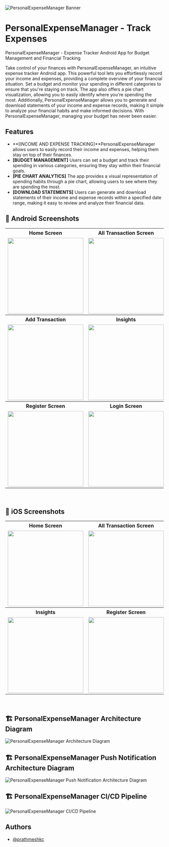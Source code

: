 
![PersonalExpenseManager Banner](https://res.cloudinary.com/prathmeshc/image/upload/v1697498371/Feature_Graphic_Image_fyjuun.png)


# PersonalExpenseManager - Track Expenses

PersonalExpenseManager - Expense Tracker Android App for Budget Management and Financial Tracking

Take control of your finances with PersonalExpenseManager, an intuitive expense tracker Android app. This powerful tool lets you effortlessly record your income and expenses, providing a complete overview of your financial situation. Set a budget and monitor your spending in different categories to ensure that you're staying on track. The app also offers a pie chart visualization, allowing you to easily identify where you're spending the most. Additionally, PersonalExpenseManager allows you to generate and download statements of your income and expense records, making it simple to analyze your financial habits and make informed decisions. With PersonalExpenseManager, managing your budget has never been easier.


## Features

- **[INCOME AND EXPENSE TRACKING]**PersonalExpenseManager allows users to easily record their income and expenses, helping them stay on top of their finances.
- **[BUDGET MANAGEMENT]** Users can set a budget and track their spending in various categories, ensuring they stay within their financial goals.
- **[PIE CHART ANALYTICS]** The app provides a visual representation of spending habits through a pie chart, allowing users to see where they are spending the most.
- **[DOWNLOAD STATEMENTS]** Users can generate and download statements of their income and expense records within a specified date range, making it easy to review and analyze their financial data.



## :iphone: Android Screenshots

<table style="width:100%">
  <tr>
    <th>Home Screen</th>
    <th>All Transaction Screen</th> 
    <th>Details Screen</th> 
  </tr>
  <tr>
    <td><img src = "https://res.cloudinary.com/prathmeshc/image/upload/v1704156162/PersonalExpenseManager-Android/PersonalExpenseManager_Home_Andr_zkqblm.png" width=240/></td> 
    <td><img src = "https://res.cloudinary.com/prathmeshc/image/upload/v1697514740/PersonalExpenseManager-Android/AllTransactionScreen_rlbptk.png" width=240/></td>
    <td><img src = "https://res.cloudinary.com/prathmeshc/image/upload/v1697514742/PersonalExpenseManager-Android/DetailsScreen_vft3pp.png" width=240/></td>
  </tr>

  <tr>
    <th>Add Transaction</th>
    <th>Insights</th> 
    <th>Push Notification Sample</th> 
  </tr>
  <tr>
    <td><img src = "https://res.cloudinary.com/prathmeshc/image/upload/v1697514740/PersonalExpenseManager-Android/AddEditTransactionScreen_douktk.png" width=240/></td> 
    <td><img src = "https://res.cloudinary.com/prathmeshc/image/upload/v1697514741/PersonalExpenseManager-Android/Chart_bg6dmi.png" width=240/></td>
    <td><img src = "https://res.cloudinary.com/prathmeshc/image/upload/v1697515488/PersonalExpenseManager-Android/IMG-20230911-WA0008_q6cmu6.jpg" width=240/></td>
  </tr>
  <tr>
    <th>Register Screen</th>
    <th>Login Screen</th> 
  </tr>
  <tr>
    <td><img src = "https://res.cloudinary.com/prathmeshc/image/upload/v1697514742/PersonalExpenseManager-Android/RegisterScreen_co7ilh.png" width=240/></td> 
    <td><img src = "https://res.cloudinary.com/prathmeshc/image/upload/v1697514742/PersonalExpenseManager-Android/LoginScreen_j3tevw.png" width=240/></td>
  </tr>
</table>
<br>

## :iphone: iOS Screenshots

<table style="width:100%">
  <tr>
    <th>Home Screen</th>
    <th>All Transaction Screen</th> 
    <th>Add/Edit Transaction</th>
  </tr>
  <tr>
    <td><img src = "https://res.cloudinary.com/prathmeshc/image/upload/v1703541411/PersonalExpenseManager-iOS/Simulator_Screenshot_-_iPhone_15_Pro_-_2023-12-25_at_16.49.11_urciu8.png" width=240/></td> 
    <td><img src = "https://res.cloudinary.com/prathmeshc/image/upload/v1703541562/PersonalExpenseManager-iOS/Simulator_Screenshot_-_iPhone_15_Pro_-_2023-12-25_at_16.59.08_kbgf7g.png" width=240/></td>
    <td><img src = "https://res.cloudinary.com/prathmeshc/image/upload/v1703541625/PersonalExpenseManager-iOS/Simulator_Screenshot_-_iPhone_15_Pro_-_2023-12-25_at_17.00.10_hbwp98.png" width=240/></td> 

  </tr>

  <tr>
    <th>Insights</th>
    <th>Register Screen</th>
    <th>Login Screen</th> 
  </tr>
  <tr>
        <td><img src = "https://res.cloudinary.com/prathmeshc/image/upload/v1703539282/PersonalExpenseManager-iOS/Simulator_Screenshot_-_iPhone_15_Pro_-_2023-12-16_at_18.09.12_qc2cqe.png" width=240/></td>
    <td><img src = "https://res.cloudinary.com/prathmeshc/image/upload/v1703539280/PersonalExpenseManager-iOS/Register_jaqpii.png" width=240/></td> 
    <td><img src = "https://res.cloudinary.com/prathmeshc/image/upload/v1703539280/PersonalExpenseManager-iOS/Simulator_Screenshot_-_iPhone_15_Pro_-_2023-12-16_at_18.06.27_hvu5ew.png" width=240/></td>
  </tr>

</table>
<br>



## 🏗️ PersonalExpenseManager Architecture Diagram

![PersonalExpenseManager Architecture Diagram](https://res.cloudinary.com/prathmeshc/image/upload/v1697513981/PersonalExpenseManager-Backend/ExpenseManager_HLD_faugzn.png)

## 🏗️ PersonalExpenseManager Push Notification Architecture Diagram
![PersonalExpenseManager Push Notification Architecture Diagram](https://res.cloudinary.com/prathmeshc/image/upload/v1697513981/PersonalExpenseManager-Backend/Push_Notification_HLD_ef5r6m.png)

## 🏗️ PersonalExpenseManager CI/CD Pipeline
![PersonalExpenseManager CI/CD Pipeline](https://res.cloudinary.com/prathmeshc/image/upload/v1703606212/PersonalExpenseManager-Backend/PersonalExpenseManager-Backend-CI_CD_mu61dw.png)

## Authors

- [@prathmeshkc](https://github.com/prathmeshkc)

